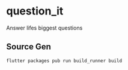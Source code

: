 # question_it

Answer lifes biggest questions

## Source Gen
```flutter packages pub run build_runner build```
